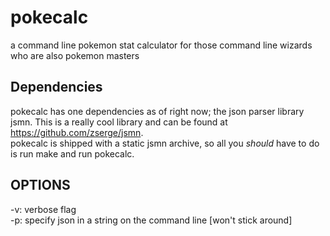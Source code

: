 # pokecalc
a command line pokemon stat calculator for those command line wizards who are also pokemon masters
## Dependencies
pokecalc has one dependencies as of right now; the json parser library jsmn. This is a really cool library and can be found at https://github.com/zserge/jsmn.  
pokecalc is shipped with a static jsmn archive, so all you *should* have to do is run make and run pokecalc.  
## OPTIONS
-v: verbose flag  
-p: specify json in a string on the command line [won't stick around]  

